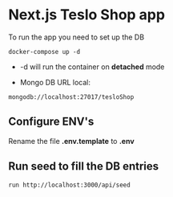 # Next.js Teslo Shop app

To run the app you need to set up the DB

```
docker-compose up -d 
```

* -d will run the container on __detached__ mode

- Mongo DB URL local:
```
mongodb://localhost:27017/tesloShop
```

## Configure ENV's
Rename the file __.env.template__ to __.env__

## Run seed to fill the DB entries
```
run http://localhost:3000/api/seed
```